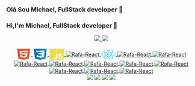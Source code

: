 ### Olá Sou Michael, FullStack developer 👋
### Hi,I'm Michael, FullStack developer 👋

<div align="center">
  <a href="https://github.com/https://github.com/MichaelWEB3">
  <img height="180em" src="https://github-readme-stats.vercel.app/api?username=MichaelWEB3&show_icons=true&theme=dark&include_all_commits=true&count_private=true"/>
  <img height="180em" src="https://github-readme-stats.vercel.app/api/top-langs/?username=MichaelWEB3&layout=compact&langs_count=7&theme=dark"/>


<div style="display: inline_block"><br>
 <img align="center" alt="Rafa-HTML" height="30" width="40" src="https://raw.githubusercontent.com/devicons/devicon/master/icons/html5/html5-original.svg">
  <img align="center" alt="Rafa-CSS" height="30" width="40" src="https://raw.githubusercontent.com/devicons/devicon/master/icons/css3/css3-original.svg">
  <img align="center" alt="Rafa-Js" height="30" width="40" src="https://raw.githubusercontent.com/devicons/devicon/master/icons/javascript/javascript-plain.svg">
<img align="center" alt="Rafa-React" height="39" width="40" src="https://cdn.jsdelivr.net/gh/devicons/devicon/icons/typescript/typescript-original.svg" />
 
 <img align="center" alt="Rafa-React" height="30" width="40" src="https://raw.githubusercontent.com/devicons/devicon/master/icons/react/react-original.svg">
<img align="center" alt="Rafa-React" height="39" width="40" src="https://cdn.jsdelivr.net/gh/devicons/devicon/icons/nextjs/nextjs-original.svg" />
<img align="center" alt="Rafa-React" height="50" width="70" src="https://miro.medium.com/v2/resize:fit:512/1*0YAM7RltYGo_XO0ZvbU3EA.png" />
  <img align="center" alt="Rafa-React" height="50" width="50" src="https://cdn.jsdelivr.net/gh/devicons/devicon/icons/nodejs/nodejs-original-wordmark.svg" />
<img align="center" alt="Rafa-React" height="39" width="40" src="https://prismalens.vercel.app/header/logo-dark.svg" />
  <img  align="center" alt="Rafa-React" height="30" width="40" src="https://cdn.jsdelivr.net/gh/devicons/devicon/icons/tailwindcss/tailwindcss-plain.svg" />
<img align="center" alt="Rafa-React" height="39" width="40" src="https://cdn.jsdelivr.net/gh/devicons/devicon/icons/postgresql/postgresql-original.svg" />

<img  align="center" alt="Rafa-React" height="39" width="40" src="https://cdn.jsdelivr.net/gh/devicons/devicon/icons/mongodb/mongodb-original-wordmark.svg" />
<img  align="center" alt="Rafa-React" height="39" width="40"  src="https://cdn.jsdelivr.net/gh/devicons/devicon/icons/mysql/mysql-original.svg" />
<img   align="center" alt="Rafa-React" height="39" width="40"  src="https://cdn.jsdelivr.net/gh/devicons/devicon/icons/nextjs/nextjs-original-wordmark.svg" />
<img   align="center" alt="Rafa-React" height="39" width="40"  src="https://cdn.jsdelivr.net/gh/devicons/devicon/icons/firebase/firebase-plain.svg" />

 
</div>
  <div> 
  <a href="https://www.youtube.com/channel/UC18dJeaFjkzr2qDaaO4DCQQ" target="_blank"><img src="https://img.shields.io/badge/YouTube-FF0000?style=for-the-badge&logo=youtube&logoColor=white" target="_blank"></a>
  <a href="https://www.instagram.com/mike_dev_/" target="_blank"><img src="https://img.shields.io/badge/-Instagram-%23E4405F?style=for-the-badge&logo=instagram&logoColor=white" target="_blank"></a>
  <a href = "mailto:m3ribeiroo@gmail.com"><img src="https://img.shields.io/badge/-Gmail-%23333?style=for-the-badge&logo=gmail&logoColor=white" target="_blank"></a>
  <a href="https://br.linkedin.com/in/michael-ribeiro-b83b39195" target="_blank"><img src="https://img.shields.io/badge/-LinkedIn-%230077B5?style=for-the-badge&logo=linkedin&logoColor=white" target="_blank"></a> 
 

 
</div>
</div>
